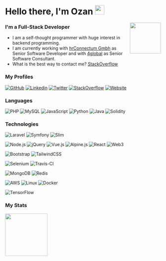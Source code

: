 # Hello there, I'm Ozan <img width="30px" src="https://user-images.githubusercontent.com/8682003/138277606-d44f3aa7-7617-4454-8aae-3f66ed40bd2e.gif" />

[<img src="https://user-images.githubusercontent.com/8682003/138275495-055c0838-9b37-4d28-abdd-d56d296ff448.png" alt="" style="height: 100px;" align="right">](https://ozankurt.com/)

### I'm a Full-Stack Developer

- I am a self-thought programmer with huge interest in backend programming.
- I am currently working with [hrConnectum Gmbh](https://hrconnectum.com) as Senior Software Developer and with [4global](https://4global.com) as Senior Software Consultant.
- What is the best way to contact me? [StackOverflow](https://stackoverflow.com/users/3263836/ozan-kurt)

### My Profiles

[![GitHub](https://img.shields.io/badge/Github-161414?style=for-the-badge&logo=github&logoColor=white)](https://github.com/OzanKurt)
[![Linkedin](https://img.shields.io/badge/Linkedin-0077B5?style=for-the-badge&logo=linkedin&logoColor=white)](https://www.linkedin.com/in/ozankurt/)
[![Twitter](https://img.shields.io/badge/Twitter-1DA1F2?style=for-the-badge&logo=twitter&logoColor=white)](https://twitter.com/0zankurt)
[![StackOverflow](https://img.shields.io/badge/StackOverflow-f48225?style=for-the-badge&logo=stackoverflow&logoColor=white)](https://stackoverflow.com/users/3263836/ozan-kurt)
[![Website](https://img.shields.io/badge/My_Website-ff4444?style=for-the-badge)](https://ozankurt.com)

### Languages

![PHP](https://img.shields.io/badge/-PHP-000?&logo=PHP)
![MySQL](https://img.shields.io/badge/-MySQL-000?&logo=MySQL)
![JavaScript](https://img.shields.io/badge/-JavaScript-000?&logo=JavaScript)
![Python](https://img.shields.io/badge/-Python-000?&logo=Python)
![Java](https://img.shields.io/badge/-Java-000?&logo=Java&logoColor=007396)
![Solidity](https://img.shields.io/badge/-Solidity-000?&logo=Solidity)

### Technologies

![Laravel](https://img.shields.io/badge/-Laravel-000?&logo=Laravel)
![Symfony](https://img.shields.io/badge/-Symfony-000?&logo=Symfony)
![Slim](https://img.shields.io/badge/-Slim-000?&logo=Slim)

![Node.js](https://img.shields.io/badge/-Node.js-000?&logo=node.js)
![jQuery](https://img.shields.io/badge/-jQuery-000?&logo=jQuery)
![Vue.js](https://img.shields.io/badge/-Vue.js-000?&logo=Vue.js)
![Alpine.js](https://img.shields.io/badge/-Alpine.js-000?&logo=Alpine.js)
![React](https://img.shields.io/badge/-React-000?&logo=React)
![Web3](https://img.shields.io/badge/-Web3.js-000?&logo=web3.js)

![Bootstrap](https://img.shields.io/badge/-Bootstrap-000?&logo=Bootstrap)
![TailwindCSS](https://img.shields.io/badge/-TailwindCSS-000?&logo=TailwindCSS)

![Selenium](https://img.shields.io/badge/-Selenium-000?&logo=Selenium)
![Travis-CI](https://img.shields.io/badge/-Travis_CI-000?&logo=travis-ci)

![MongoDB](https://img.shields.io/badge/-MongoDB-000?&logo=MongoDB)
![Redis](https://img.shields.io/badge/-Redis-000?&logo=Redis)

![AWS](https://img.shields.io/badge/-AWS-000?&logo=Amazon-AWS&logoColor=F90)
![Linux](https://img.shields.io/badge/-Linux-000?&logo=Linux)
![Docker](https://img.shields.io/badge/-Docker-000?&logo=Docker)

![TensorFlow](https://img.shields.io/badge/-TensorFlow-000?&logo=TensorFlow)

### My Stats

<a href="https://ozankurt.com/">
  <img height="137px" src="https://github-readme-stats.vercel.app/api?username=ozankurt&hide_title=true&hide_border=true&show_icons=true&include_all_commits=true&count_private=true&line_height=21&text_color=000&icon_color=000&theme=graywhite" />
</a>
